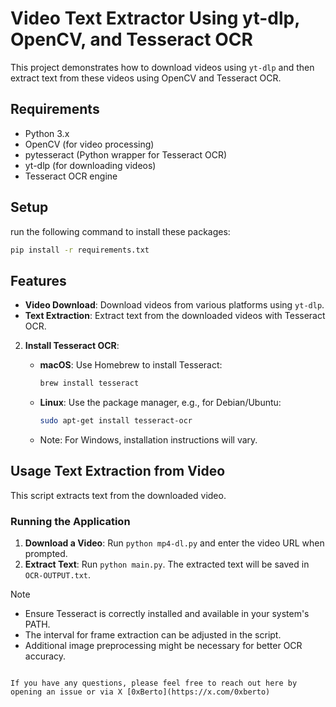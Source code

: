 # Video Text Extractor Using yt-dlp, OpenCV, and Tesseract OCR

This project demonstrates how to download videos using `yt-dlp` and then extract text from these videos using OpenCV and Tesseract OCR.

## Requirements

- Python 3.x
- OpenCV (for video processing)
- pytesseract (Python wrapper for Tesseract OCR)
- yt-dlp (for downloading videos)
- Tesseract OCR engine

## Setup
run the following command to install these packages:

```bash
pip install -r requirements.txt
```

## Features

- **Video Download**: Download videos from various platforms using `yt-dlp`.
- **Text Extraction**: Extract text from the downloaded videos with Tesseract OCR.

2. **Install Tesseract OCR**:

   - **macOS**: Use Homebrew to install Tesseract:
     ```bash
     brew install tesseract
     ```
   - **Linux**: Use the package manager, e.g., for Debian/Ubuntu:
     ```bash
     sudo apt-get install tesseract-ocr
     ```
   - Note: For Windows, installation instructions will vary.

## Usage Text Extraction from Video

This script extracts text from the downloaded video.

### Running the Application

1. **Download a Video**: Run `python mp4-dl.py` and enter the video URL when prompted.
2. **Extract Text**: Run `python main.py`. The extracted text will be saved in `OCR-OUTPUT.txt`.

> [!NOTE]

 - Ensure Tesseract is correctly installed and available in your system's PATH.
 - The interval for frame extraction can be adjusted in the script.
 - Additional image preprocessing might be necessary for better OCR accuracy.
```

If you have any questions, please feel free to reach out here by opening an issue or via X [0xBerto](https://x.com/0xberto)